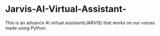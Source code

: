 # Jarvis-AI-Virtual-Assistant-
This is an advance AI virtual assistant(JARVIS) that works on our voices made using Python.
